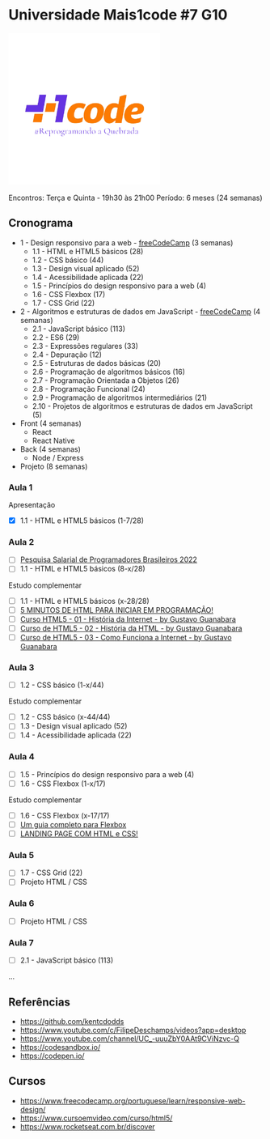 # Universidade Mais1code #7 G10

[<img alt="Mais1Code" width="300px" src="logo.png" />](https://mais1code.com.br/)

Encontros: Terça e Quinta - 19h30 às 21h00
Período: 6 meses (24 semanas)

## Cronograma

- 1 - Design responsivo para a web - [freeCodeCamp](https://www.freecodecamp.org/portuguese/learn/responsive-web-design/) (3 semanas)
  - 1.1 - HTML e HTML5 básicos (28)
  - 1.2 - CSS básico (44)
  - 1.3 - Design visual aplicado (52)
  - 1.4 -  Acessibilidade aplicada (22)
  - 1.5 - Princípios do design responsivo para a web (4)
  - 1.6 - CSS Flexbox (17)
  - 1.7 - CSS Grid (22)
- 2 - Algoritmos e estruturas de dados em JavaScript - [freeCodeCamp](https://www.freecodecamp.org/portuguese/learn/javascript-algorithms-and-data-structures/) (4 semanas)
  - 2.1 - JavaScript básico (113)
  - 2.2 - ES6 (29)
  - 2.3 - Expressões regulares (33)
  - 2.4 - Depuração (12)
  - 2.5 - Estruturas de dados básicas (20)
  - 2.6 - Programação de algoritmos básicos (16)
  - 2.7 - Programação Orientada a Objetos (26)
  - 2.8 - Programação Funcional (24)
  - 2.9 - Programação de algoritmos intermediários (21)
  - 2.10 - Projetos de algoritmos e estruturas de dados em JavaScript (5)
- Front (4 semanas)
  - React
  - React Native
- Back (4 semanas)
  - Node / Express
- Projeto (8 semanas)

### Aula 1

Apresentação

- [x] 1.1 - HTML e HTML5 básicos (1-7/28)


### Aula 2

- [ ] [Pesquisa Salarial de Programadores Brasileiros 2022](https://pesquisa.codigofonte.com.br/2022)
- [ ] 1.1 - HTML e HTML5 básicos (8-x/28)

Estudo complementar
- [ ] 1.1 - HTML e HTML5 básicos (x-28/28)
- [ ]  [5 MINUTOS DE HTML PARA INICIAR EM PROGRAMAÇÃO!](https://www.youtube.com/watch?v=3oSIqIqzN3M)
- [ ] [Curso HTML5 - 01 - História da Internet - by Gustavo Guanabara](https://youtu.be/rsFCVjr5yxc)
- [ ] [Curso de HTML5 - 02 - História da HTML - by Gustavo Guanabara](https://youtu.be/NSmapCNcSyI)
- [ ] [Curso de HTML5 - 03 - Como Funciona a Internet - by Gustavo Guanabara](https://youtu.be/LMfeZ6XD0No)

### Aula 3

- [ ] 1.2 - CSS básico (1-x/44)

Estudo complementar
- [ ] 1.2 - CSS básico (x-44/44)
- [ ] 1.3 - Design visual aplicado (52)
- [ ] 1.4 - Acessibilidade aplicada (22)

### Aula 4

- [ ] 1.5 - Princípios do design responsivo para a web (4)
- [ ] 1.6 - CSS Flexbox (1-x/17)

Estudo complementar
- [ ] 1.6 - CSS Flexbox (x-17/17)
- [ ] [Um guia completo para Flexbox](https://css--tricks-com.translate.goog/snippets/css/a-guide-to-flexbox/?_x_tr_sl=en&_x_tr_tl=pt&_x_tr_hl=pt-BR&_x_tr_pto=wapp)
- [ ] [LANDING PAGE COM HTML e CSS!](https://youtu.be/llF6vD-RljE)

### Aula 5

- [ ] 1.7 - CSS Grid (22)
- [ ] Projeto HTML / CSS

### Aula 6

- [ ] Projeto HTML / CSS

### Aula 7

- [ ] 2.1 - JavaScript básico (113)

...


## Referências

- https://github.com/kentcdodds
- https://www.youtube.com/c/FilipeDeschamps/videos?app=desktop
- https://www.youtube.com/channel/UC_-uuuZbY0AAt9CViNzvc-Q
- https://codesandbox.io/
- https://codepen.io/

## Cursos
- https://www.freecodecamp.org/portuguese/learn/responsive-web-design/
- https://www.cursoemvideo.com/curso/html5/
- https://www.rocketseat.com.br/discover